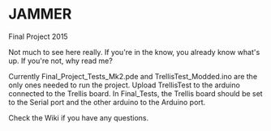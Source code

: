 # JAMMER
Final Project 2015

Not much to see here really.
If you're in the know, you already know what's up.
If you're not, why read me?



Currently Final_Project_Tests_Mk2.pde and TrellisTest_Modded.ino are the only ones needed to run the project.
Upload TrellisTest to the arduino connected to the Trellis board. In Final_Tests, the Trellis board should be
set to the Serial port and the other arduino to the Arduino port.



Check the Wiki if you have any questions.
